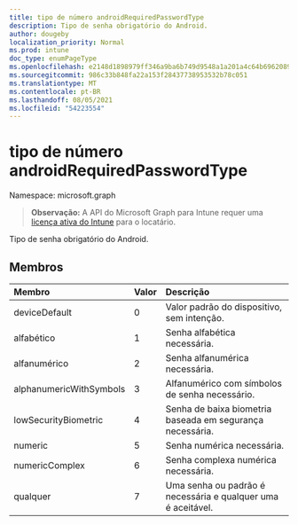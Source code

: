 ```yaml
---
title: tipo de número androidRequiredPasswordType
description: Tipo de senha obrigatório do Android.
author: dougeby
localization_priority: Normal
ms.prod: intune
doc_type: enumPageType
ms.openlocfilehash: e2148d1898979ff346a9ba6b749d9548a1a201a4c64b69620899b7f8fe12da09
ms.sourcegitcommit: 986c33b848fa22a153f28437738953532b78c051
ms.translationtype: MT
ms.contentlocale: pt-BR
ms.lasthandoff: 08/05/2021
ms.locfileid: "54223554"
---
```

# <a name="androidrequiredpasswordtype-enum-type"></a>tipo de número androidRequiredPasswordType

Namespace: microsoft.graph

> **Observação:** A API do Microsoft Graph para Intune requer uma [licença ativa do Intune](https://go.microsoft.com/fwlink/?linkid=839381) para o locatário.

Tipo de senha obrigatório do Android.

## <a name="members"></a>Membros
|Membro|Valor|Descrição|
|:---|:---|:---|
|deviceDefault|0|Valor padrão do dispositivo, sem intenção.|
|alfabético|1|Senha alfabética necessária.|
|alfanumérico|2|Senha alfanumérica necessária.|
|alphanumericWithSymbols|3|Alfanumérico com símbolos de senha necessário.|
|lowSecurityBiometric|4 |Senha de baixa biometria baseada em segurança necessária.|
|numeric|5 |Senha numérica necessária.|
|numericComplex|6 |Senha complexa numérica necessária.|
|qualquer|7 |Uma senha ou padrão é necessária e qualquer uma é aceitável.|




